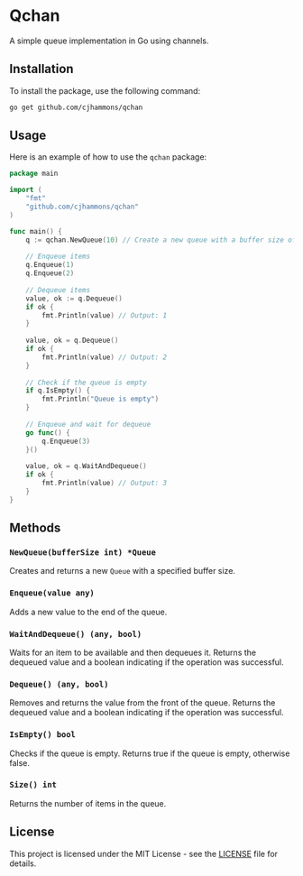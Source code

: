 # Qchan

A simple queue implementation in Go using channels.

## Installation

To install the package, use the following command:

```sh
go get github.com/cjhammons/qchan
```

## Usage

Here is an example of how to use the `qchan` package:

```go
package main

import (
    "fmt"
    "github.com/cjhammons/qchan"
)

func main() {
    q := qchan.NewQueue(10) // Create a new queue with a buffer size of 10
    
    // Enqueue items
    q.Enqueue(1)
    q.Enqueue(2)
    
    // Dequeue items
    value, ok := q.Dequeue()
    if ok {
        fmt.Println(value) // Output: 1
    }
    
    value, ok = q.Dequeue()
    if ok {
        fmt.Println(value) // Output: 2
    }
    
    // Check if the queue is empty
    if q.IsEmpty() {
        fmt.Println("Queue is empty")
    }
    
    // Enqueue and wait for dequeue
    go func() {
        q.Enqueue(3)
    }()
    
    value, ok = q.WaitAndDequeue()
    if ok {
        fmt.Println(value) // Output: 3
    }
}
```

## Methods

### `NewQueue(bufferSize int) *Queue`
Creates and returns a new `Queue` with a specified buffer size.

### `Enqueue(value any)`
Adds a new value to the end of the queue.

### `WaitAndDequeue() (any, bool)`
Waits for an item to be available and then dequeues it. Returns the dequeued value and a boolean indicating if the operation was successful.

### `Dequeue() (any, bool)`
Removes and returns the value from the front of the queue. Returns the dequeued value and a boolean indicating if the operation was successful.

### `IsEmpty() bool`
Checks if the queue is empty. Returns true if the queue is empty, otherwise false.

### `Size() int`
Returns the number of items in the queue.

## License

This project is licensed under the MIT License - see the [LICENSE](LICENSE) file for details.